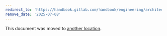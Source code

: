 ```yaml
---
redirect_to: 'https://handbook.gitlab.com/handbook/engineering/architecture/design-documents/gitlab_steps/step-definition/'
remove_date: '2025-07-08'
---
```


This document was moved to [another location](https://handbook.gitlab.com/handbook/engineering/architecture/design-documents/gitlab_steps/step-definition/).

<!-- This redirect file can be deleted after <2025-07-08>. -->
<!-- Redirects that point to other docs in the same project expire in three months. -->
<!-- Redirects that point to docs in a different project or site (for example, link is not relative and starts with `https:`) expire in one year. -->
<!-- Before deletion, see: https://docs.gitlab.com/ee/development/documentation/redirects.html -->
